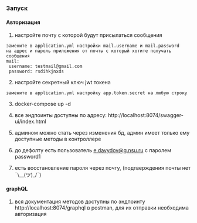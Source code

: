 ### Запуск

#### Авторизация

1) настройте почту с которой будут присылаться сообщения
````
замените в application.yml настройки mail.username и mail.password
на адрес и пароль приложения от почты с который хотите получать сообщения
mail:
 username: testmail@gmail.com
 password: rsdihkjnxds
````
2) настройте секретный ключ jwt токена
````
замените в application.yml настройку app.token.secret на любую строку
````
3) docker-compose up -d

4) все эндпоинты доступны по адресу: http://localhost:8074/swagger-ui/index.html

5) админом можно стать через изменения бд, админ имеет только ему доступные методы в контроллере
6) до дефолту есть пользователь e.davydov@g.nsu.ru c паролем password1

7) есть восстановление пароля через почту, (подтверждения почты нет ¯\\__(ツ)_/¯)


#### graphQL

1) вся документация методов доступны по эндпоинту http://localhost:8074/graphql в postman,
для их отправки необходима авторизация


